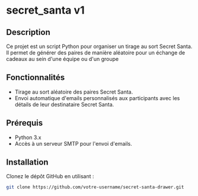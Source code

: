 # secret_santa v1

## Description
Ce projet est un script Python pour organiser un tirage au sort Secret Santa. Il permet de générer des paires de manière aléatoire pour un échange de cadeaux au sein d'une équipe ou d'un groupe

## Fonctionnalités
- Tirage au sort aléatoire des paires Secret Santa.
- Envoi automatique d'emails personnalisés aux participants avec les détails de leur destinataire Secret Santa.

## Prérequis
- Python 3.x
- Accès à un serveur SMTP pour l'envoi d'emails.

## Installation
Clonez le dépôt GitHub en utilisant :
```bash
git clone https://github.com/votre-username/secret-santa-drawer.git
